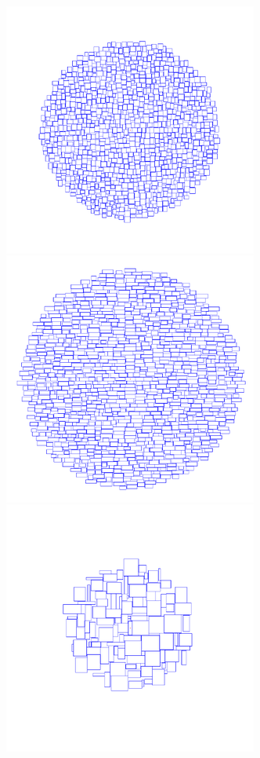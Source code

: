 ![Cloud](https://github.com/Literman/tdd/raw/master/TagsCloudVisualization/1.bmp)
![Cloud](https://github.com/Literman/tdd/raw/master/TagsCloudVisualization/2.bmp)
![Cloud](https://github.com/Literman/tdd/raw/master/TagsCloudVisualization/3.bmp)
